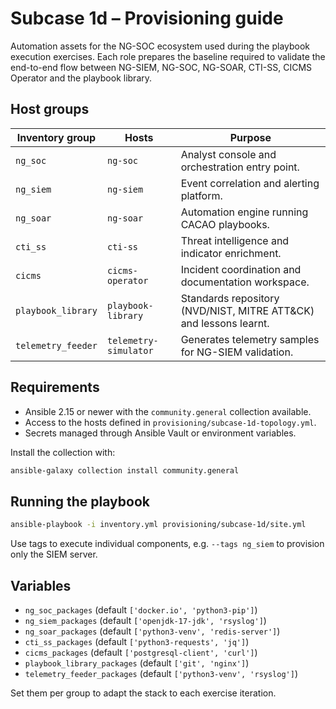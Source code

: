 # Subcase 1d – Provisioning guide

Automation assets for the NG-SOC ecosystem used during the playbook execution exercises. Each role prepares the baseline required to validate the end-to-end flow between NG-SIEM, NG-SOC, NG-SOAR, CTI-SS, CICMS Operator and the playbook library.

## Host groups

| Inventory group | Hosts | Purpose |
| --- | --- | --- |
| `ng_soc` | `ng-soc` | Analyst console and orchestration entry point. |
| `ng_siem` | `ng-siem` | Event correlation and alerting platform. |
| `ng_soar` | `ng-soar` | Automation engine running CACAO playbooks. |
| `cti_ss` | `cti-ss` | Threat intelligence and indicator enrichment. |
| `cicms` | `cicms-operator` | Incident coordination and documentation workspace. |
| `playbook_library` | `playbook-library` | Standards repository (NVD/NIST, MITRE ATT&CK) and lessons learnt. |
| `telemetry_feeder` | `telemetry-simulator` | Generates telemetry samples for NG-SIEM validation. |

## Requirements

- Ansible 2.15 or newer with the `community.general` collection available.
- Access to the hosts defined in `provisioning/subcase-1d-topology.yml`.
- Secrets managed through Ansible Vault or environment variables.

Install the collection with:

```bash
ansible-galaxy collection install community.general
```

## Running the playbook

```bash
ansible-playbook -i inventory.yml provisioning/subcase-1d/site.yml
```

Use tags to execute individual components, e.g. `--tags ng_siem` to provision only the SIEM server.

## Variables

- `ng_soc_packages` (default `['docker.io', 'python3-pip']`)
- `ng_siem_packages` (default `['openjdk-17-jdk', 'rsyslog']`)
- `ng_soar_packages` (default `['python3-venv', 'redis-server']`)
- `cti_ss_packages` (default `['python3-requests', 'jq']`)
- `cicms_packages` (default `['postgresql-client', 'curl']`)
- `playbook_library_packages` (default `['git', 'nginx']`)
- `telemetry_feeder_packages` (default `['python3-venv', 'rsyslog']`)

Set them per group to adapt the stack to each exercise iteration.

